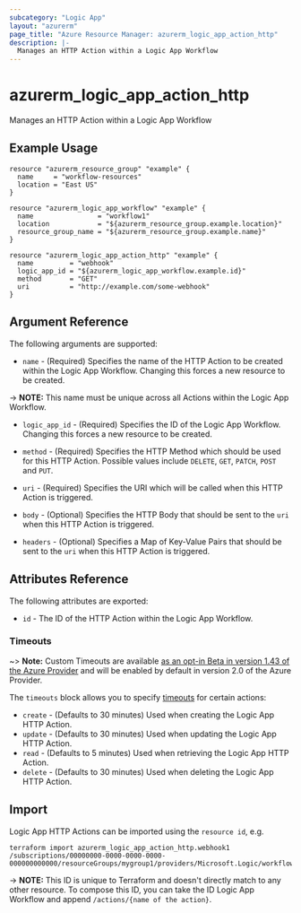 ```yaml
---
subcategory: "Logic App"
layout: "azurerm"
page_title: "Azure Resource Manager: azurerm_logic_app_action_http"
description: |-
  Manages an HTTP Action within a Logic App Workflow
---
```


# azurerm_logic_app_action_http

Manages an HTTP Action within a Logic App Workflow

## Example Usage

```hcl
resource "azurerm_resource_group" "example" {
  name     = "workflow-resources"
  location = "East US"
}

resource "azurerm_logic_app_workflow" "example" {
  name                = "workflow1"
  location            = "${azurerm_resource_group.example.location}"
  resource_group_name = "${azurerm_resource_group.example.name}"
}

resource "azurerm_logic_app_action_http" "example" {
  name         = "webhook"
  logic_app_id = "${azurerm_logic_app_workflow.example.id}"
  method       = "GET"
  uri          = "http://example.com/some-webhook"
}
```

## Argument Reference

The following arguments are supported:

* `name` - (Required) Specifies the name of the HTTP Action to be created within the Logic App Workflow. Changing this forces a new resource to be created.

-> **NOTE:** This name must be unique across all Actions within the Logic App Workflow.

* `logic_app_id` - (Required) Specifies the ID of the Logic App Workflow. Changing this forces a new resource to be created.

* `method` - (Required) Specifies the HTTP Method which should be used for this HTTP Action. Possible values include `DELETE`, `GET`, `PATCH`, `POST` and `PUT`.

* `uri` - (Required) Specifies the URI which will be called when this HTTP Action is triggered.

* `body` - (Optional) Specifies the HTTP Body that should be sent to the `uri` when this HTTP Action is triggered.

* `headers` - (Optional) Specifies a Map of Key-Value Pairs that should be sent to the `uri` when this HTTP Action is triggered.

## Attributes Reference

The following attributes are exported:

* `id` - The ID of the HTTP Action within the Logic App Workflow.

### Timeouts

~> **Note:** Custom Timeouts are available [as an opt-in Beta in version 1.43 of the Azure Provider](/docs/providers/azurerm/guides/2.0-beta.html) and will be enabled by default in version 2.0 of the Azure Provider.

The `timeouts` block allows you to specify [timeouts](https://www.terraform.io/docs/configuration/resources.html#timeouts) for certain actions:

* `create` - (Defaults to 30 minutes) Used when creating the Logic App HTTP Action.
* `update` - (Defaults to 30 minutes) Used when updating the Logic App HTTP Action.
* `read` - (Defaults to 5 minutes) Used when retrieving the Logic App HTTP Action.
* `delete` - (Defaults to 30 minutes) Used when deleting the Logic App HTTP Action.

## Import

Logic App HTTP Actions can be imported using the `resource id`, e.g.

```shell
terraform import azurerm_logic_app_action_http.webhook1 /subscriptions/00000000-0000-0000-0000-000000000000/resourceGroups/mygroup1/providers/Microsoft.Logic/workflows/workflow1/actions/webhook1
```

-> **NOTE:** This ID is unique to Terraform and doesn't directly match to any other resource. To compose this ID, you can take the ID Logic App Workflow and append `/actions/{name of the action}`.
